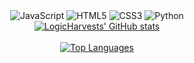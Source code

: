 <div align="center">
  <img alt="JavaScript" src="https://img.shields.io/badge/javascript%20-%23323330.svg?&style=for-the-badge&logo=javascript&logoColor=black&color=white"/>
  <img alt="HTML5" src="https://img.shields.io/badge/html5%20-%23323330.svg?&style=for-the-badge&logo=html5&logoColor=black&color=white"/>
  <img alt="CSS3" src="https://img.shields.io/badge/css3%20-%23323330.svg?&style=for-the-badge&logo=css3&logoColor=black&color=white"/>
  <img alt="Python" src="https://img.shields.io/badge/python%20-%23323330.svg?&style=for-the-badge&logo=python&logoColor=black&color=white"/>
</div>

<div align="center">
  <a href="https://github.com/logicharvest/github-readme-stats">
    <img src="https://github-readme-stats.vercel.app/api?username=LogicHarvest" alt="LogicHarvests' GitHub stats">
  </a>
</div>

<br>

<div align="center">
  <a href="https://github.com/logicharvest/github-readme-stats">
    <img src="https://github-readme-stats.vercel.app/api/top-langs/?username=LogicHarvest&layout=defauly" alt="Top Languages">
  </a>
</div>
